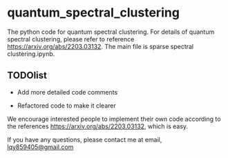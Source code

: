 # quantum_spectral_clustering
The python code for quantum spectral clustering. For details of quantum spectral clustering, please refer to reference https://arxiv.org/abs/2203.03132.
The main file is sparse spectral clustering.ipynb.

## TODOlist
* Add more detailed code comments  

* Refactored code to make it clearer

We encourage interested people to implement their own code according to the references https://arxiv.org/abs/2203.03132, which is easy.

If you have any questions, please contact me at email, lqy859405@gmail.com


